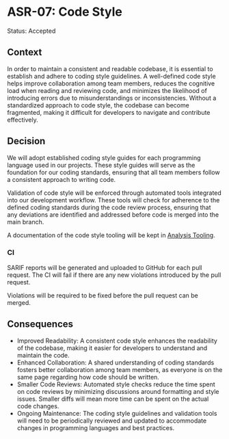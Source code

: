 # ASR-07: Code Style

Status: Accepted

## Context

In order to maintain a consistent and readable codebase, it is essential to establish and adhere to coding style
guidelines. A well-defined code style helps improve collaboration among team members, reduces the cognitive load when
reading and reviewing code, and minimizes the likelihood of introducing errors due to misunderstandings or
inconsistencies. Without a standardized approach to code style, the codebase can become fragmented, making it difficult
for developers to navigate and contribute effectively.

## Decision

We will adopt established coding style guides for each programming language used in our projects. These style guides
will serve as the foundation for our coding standards, ensuring that all team members follow a consistent approach to
writing code.

Validation of code style will be enforced through automated tools integrated into our development workflow. These tools
will check for adherence to the defined coding standards during the code review process, ensuring that any deviations
are identified and addressed before code is merged into the main branch.

A documentation of the code style tooling will be kept
in [Analysis Tooling](https://equisoft.atlassian.net/wiki/spaces/HRMI/pages/52232356/Analysis+tooling).

### CI

SARIF reports will be generated and uploaded to GitHub for each pull request. The CI will fail if there are any new
violations introduced by the pull request.

Violations will be required to be fixed before the pull request can be merged.

## Consequences

- Improved Readability: A consistent code style enhances the readability of the codebase, making it easier for
  developers to understand and maintain the code.
- Enhanced Collaboration: A shared understanding of coding standards fosters better collaboration among team members, as
  everyone is on the same page regarding how code should be written.
- Smaller Code Reviews: Automated style checks reduce the time spent on code reviews by minimizing discussions around
  formatting and style issues. Smaller diffs will mean more time can be spent on the actual code changes.
- Ongoing Maintenance: The coding style guidelines and validation tools will need to be periodically reviewed and
  updated to accommodate changes in programming languages and best practices.
